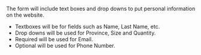 The form will include text boxes and drop downs to put personal information on the website.
  - Textboxes will be for fields such as Name, Last Name, etc.
  - Drop downs will be used for Province, Size and Quantity.
  - Required will be used for Email.
  - Optional will be used for Phone Number.
